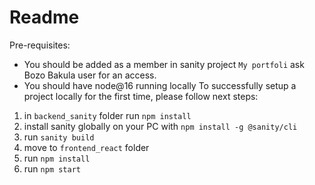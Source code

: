 # Readme

Pre-requisites:
- You should be added as a member in sanity project `My portfoli` ask Bozo Bakula user for an access.
- You should have node@16 running locally
To successfully setup a project locally for the first time, please follow next steps:
1. in `backend_sanity` folder run `npm install`
2. install sanity globally on your PC with `npm install -g @sanity/cli`
3. run `sanity build`
4. move to `frontend_react` folder
5. run `npm install`
6. run `npm start`
